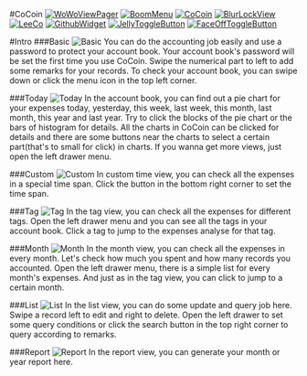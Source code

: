 #CoCoin 
[![WoWoViewPager](https://github.com/Nightonke/WoWoViewPager/blob/master/app/src/main/res/mipmap-hdpi/ic_launcher.png?raw=true)](https://github.com/Nightonke/WoWoViewPager)
[![BoomMenu](https://github.com/Nightonke/BoomMenu/blob/master/app/src/main/res/mipmap-hdpi/ic_launcher.png?raw=true)](https://github.com/Nightonke/BoomMenu)
[![CoCoin](https://github.com/Nightonke/CoCoin/blob/master/app/src/main/res/mipmap-hdpi/ic_launcher.png?raw=true)](https://github.com/Nightonke/CoCoin)
[![BlurLockView](https://github.com/Nightonke/BlurLockView/blob/master/app/src/main/res/mipmap-hdpi/ic_launcher.png?raw=true)](https://github.com/Nightonke/BlurLockView)
[![LeeCo](https://github.com/Nightonke/LeeCo/blob/master/app/src/main/res/mipmap-hdpi/ic_launcher.png?raw=true)](https://github.com/Nightonke/LeeCo)
[![GithubWidget](https://github.com/Nightonke/GithubWidget/blob/master/app/src/main/res/mipmap-hdpi/ic_launcher.png?raw=true)](https://github.com/Nightonke/GithubWidget)
[![JellyToggleButton](https://github.com/Nightonke/JellyToggleButton/blob/master/app/src/main/res/mipmap-hdpi/ic_launcher.png?raw=true)](https://github.com/Nightonke/JellyToggleButton)
[![FaceOffToggleButton](https://github.com/Nightonke/FaceOffToggleButton/blob/master/app/src/main/res/mipmap-hdpi/ic_launcher.png?raw=true)](https://github.com/Nightonke/FaceOffToggleButton)

#Intro
###Basic
![Basic](https://github.com/Nightonke/CoCoin/blob/master/PNG/CoCoin_Basic.png)
You can do the accounting job easily and use a password to protect your account book. Your account book's password will be set the first time you use CoCoin. Swipe the numerical part to left to add some remarks for your records. To check your account book, you can swipe down or click the menu icon in the top left corner.

###Today
![Today](https://github.com/Nightonke/CoCoin/blob/master/PNG/CoCoin_Today.png)
In the account book, you can find out a pie chart for your expenses today, yesterday, this week, last week, this month, last month, this year and last year. Try to click the blocks of the pie chart or the bars of histogram for details. All the charts in CoCoin can be clicked for details and there are some buttons near the charts to select a certain part(that's to small for click) in charts. If you wanna get more views, just open the left drawer menu.

###Custom
![Custom](https://github.com/Nightonke/CoCoin/blob/master/PNG/CoCoin_Custom.png)
In custom time view, you can check all the expenses in a special time span. Click the button in the bottom right corner to set the time span.

###Tag
![Tag](https://github.com/Nightonke/CoCoin/blob/master/PNG/CoCoin_Tag.png)
In the tag view, you can check all the expenses for different tags. Open the left drawer menu and you can see all the tags in your account book. Click a tag to jump to the expenses analyse for that tag.

###Month
![Month](https://github.com/Nightonke/CoCoin/blob/master/PNG/CoCoin_Month.png)
In the month view, you can check all the expenses in every month. Let's check how much you spent and how many records you accounted. Open the left drawer menu, there is a simple list for every month's expenses. And just as in the tag view, you can click to jump to a certain month.

###List
![List](https://github.com/Nightonke/CoCoin/blob/master/PNG/CoCoin_List.png)
In the list view, you can do some update and query job here. Swipe a record left to edit and right to delete. Open the left drawer to set some query conditions or click the search button in the top right corner to query according to remarks.

###Report
![Report](https://github.com/Nightonke/CoCoin/blob/master/PNG/CoCoin_Report.png)
In the report view, you can generate your month or year report here.







